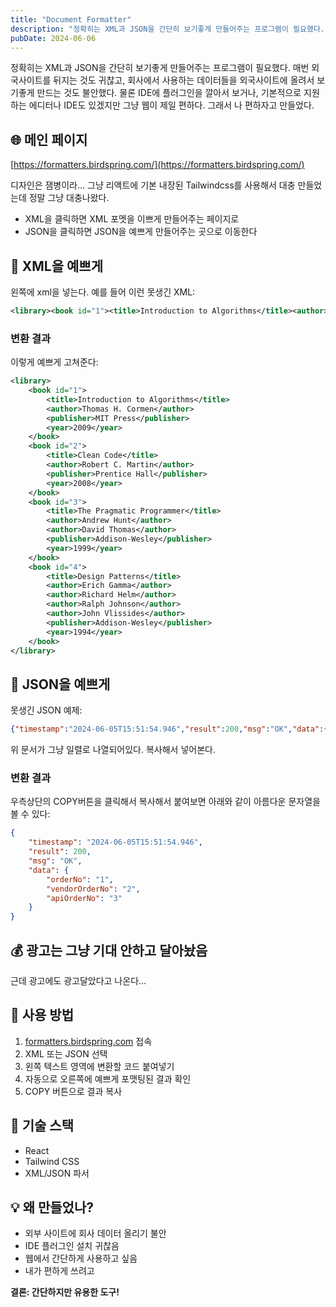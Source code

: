 ```yaml
---
title: "Document Formatter"
description: "정확히는 XML과 JSON을 간단히 보기좋게 만들어주는 프로그램이 필요했다. 매번 외국사이트를 뒤지는 것도 귀찮고, 회사에서 사용하는 데이터들을 외국사이트에 올려서 보기좋게 만드는 것도 불안했다. 물론 IDE에 플러그인을 깔아서 보거나, 기본적으로 지원하는 에디터나 IDE도 있겠지만 그..."
pubDate: 2024-06-06
---
```


정확히는 XML과 JSON을 간단히 보기좋게 만들어주는 프로그램이 필요했다. 매번 외국사이트를 뒤지는 것도 귀찮고, 회사에서 사용하는 데이터들을 외국사이트에 올려서 보기좋게 만드는 것도 불안했다. 물론 IDE에 플러그인을 깔아서 보거나, 기본적으로 지원하는 에디터나 IDE도 있겠지만 그냥 웹이 제일 편하다. 그래서 나 편하자고 만들었다.

## 🌐 메인 페이지

[https://formatters.birdspring.com/](https://formatters.birdspring.com/)

디자인은 잼병이라… 그냥 리액트에 기본 내장된 Tailwindcss를 사용해서 대충 만들었는데 정말 그냥 대충나왔다.

- XML을 클릭하면 XML 포멧을 이쁘게 만들어주는 페이지로
- JSON을 클릭하면 JSON을 예쁘게 만들어주는 곳으로 이동한다

## 📝 XML을 예쁘게

왼쪽에 xml을 넣는다. 예를 들어 이런 못생긴 XML:

```xml
<library><book id="1"><title>Introduction to Algorithms</title><author>Thomas H. Cormen</author><publisher>MIT Press</publisher><year>2009</year></book><book id="2"><title>Clean Code</title><author>Robert C. Martin</author><publisher>Prentice Hall</publisher><year>2008</year></book></library>
```

### 변환 결과

이렇게 예쁘게 고쳐준다:

```xml
<library>
    <book id="1">
        <title>Introduction to Algorithms</title>
        <author>Thomas H. Cormen</author>
        <publisher>MIT Press</publisher>
        <year>2009</year>
    </book>
    <book id="2">
        <title>Clean Code</title>
        <author>Robert C. Martin</author>
        <publisher>Prentice Hall</publisher>
        <year>2008</year>
    </book>
    <book id="3">
        <title>The Pragmatic Programmer</title>
        <author>Andrew Hunt</author>
        <author>David Thomas</author>
        <publisher>Addison-Wesley</publisher>
        <year>1999</year>
    </book>
    <book id="4">
        <title>Design Patterns</title>
        <author>Erich Gamma</author>
        <author>Richard Helm</author>
        <author>Ralph Johnson</author>
        <author>John Vlissides</author>
        <publisher>Addison-Wesley</publisher>
        <year>1994</year>
    </book>
</library>
```

## 🎯 JSON을 예쁘게

못생긴 JSON 예제:

```json
{"timestamp":"2024-06-05T15:51:54.946","result":200,"msg":"OK","data":{"orderNo":"1","vendorOrderNo":"2","apiOrderNo":"3"}}
```

위 문서가 그냥 일렬로 나열되어있다. 복사해서 넣어본다.

### 변환 결과

우측상단의 COPY버튼을 클릭해서 복사해서 붙여보면 아래와 같이 아름다운 문자열을 볼 수 있다:

```json
{
    "timestamp": "2024-06-05T15:51:54.946",
    "result": 200,
    "msg": "OK",
    "data": {
        "orderNo": "1",
        "vendorOrderNo": "2",
        "apiOrderNo": "3"
    }
}
```

## 💰 광고는 그냥 기대 안하고 달아놨음

근데 광고에도 광고달았다고 나온다…

## 🚀 사용 방법

1. [formatters.birdspring.com](https://formatters.birdspring.com/) 접속
2. XML 또는 JSON 선택
3. 왼쪽 텍스트 영역에 변환할 코드 붙여넣기
4. 자동으로 오른쪽에 예쁘게 포맷팅된 결과 확인
5. COPY 버튼으로 결과 복사

## 🔧 기술 스택

- React
- Tailwind CSS
- XML/JSON 파서

## 💡 왜 만들었나?

- 외부 사이트에 회사 데이터 올리기 불안
- IDE 플러그인 설치 귀찮음
- 웹에서 간단하게 사용하고 싶음
- 내가 편하게 쓰려고

**결론: 간단하지만 유용한 도구!**